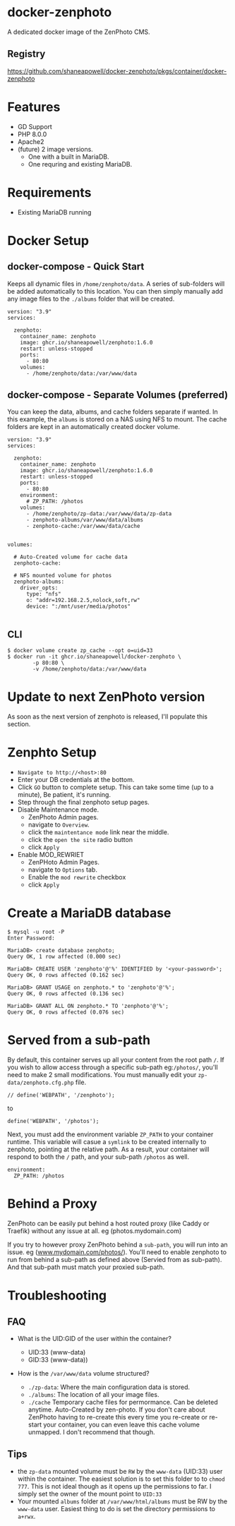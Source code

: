 # docker-zenphoto
A dedicated docker image of the ZenPhoto CMS.

## Registry
https://github.com/shaneapowell/docker-zenphoto/pkgs/container/docker-zenphoto

# Features
- GD Support
- PHP 8.0.0
- Apache2
- (future) 2 image versions.
  - One with a built in MariaDB.
  - One requring and existing MariaDB.

# Requirements
- Existing MariaDB running

# Docker Setup

## docker-compose - Quick Start
Keeps all dynamic files in `/home/zenphoto/data`.  A series of sub-folders will be added automatically to this location.  You can then simply manually add any image files to the `./albums` folder that will be created.
```
version: "3.9"
services:

  zenphoto:
    container_name: zenphoto
    image: ghcr.io/shaneapowell/zenphoto:1.6.0
    restart: unless-stopped
    ports:
      - 80:80
    volumes:
      - /home/zenphoto/data:/var/www/data

```

## docker-compose - Separate Volumes (preferred)
You can keep the data, albums, and cache folders separate if wanted.  In this example, the `albums` is stored on a NAS using NFS to mount.  The cache folders are kept in an automatically created docker volume.
```
version: "3.9"
services:

  zenphoto:
    container_name: zenphoto
    image: ghcr.io/shaneapowell/zenphoto:1.6.0
    restart: unless-stopped
    ports:
      - 80:80
    environment:
      # ZP_PATH: /photos
    volumes:
      - /home/zenphoto/zp-data:/var/www/data/zp-data
      - zenphoto-albums/var/www/data/albums
      - zenphoto-cache:/var/www/data/cache


volumes:

  # Auto-Created volume for cache data
  zenphoto-cache:

  # NFS mounted volume for photos
  zenphoto-albums:
    driver_opts:
      type: "nfs"
      o: "addr=192.168.2.5,nolock,soft,rw"
      device: ":/mnt/user/media/photos"


```

## CLI
```
$ docker volume create zp_cache --opt o=uid=33
$ docker run -it ghcr.io/shaneapowell/docker-zenphoto \
        -p 80:80 \
        -v /home/zenphoto/data:/var/www/data
```


# Update to next ZenPhoto version
As soon as the next version of zenphoto is released, I'll populate this section.


# Zenphto Setup
- `Navigate to http://<host>:80`
- Enter your DB credentials at the bottom.
- Click `GO` button to complete setup. This can take some time (up to a minute),  Be patient, it's running.
- Step through the final zenphoto setup pages.
- Disable Maintenance mode.
  - ZenPhoto Admin pages.
  - navigate to `Overview`.
  - click the `maintentance mode` link near the middle.
  - click the `open the site` radio button
  - click `Apply`
- Enable MOD_REWRIET
  - ZenPHoto Admin Pages.
  - navigate to `Options` tab.
  - Enable the `mod rewrite` checkbox
  - click `Apply`


# Create a MariaDB database
```
$ mysql -u root -P
Enter Password:

MariaDB> create database zenphoto;
Query OK, 1 row affected (0.000 sec)

MariaDB> CREATE USER 'zenphoto'@'%' IDENTIFIED by '<your-password>';
Query OK, 0 rows affected (0.162 sec)

MariaDB> GRANT USAGE on zenphoto.* to 'zenphoto'@'%';
Query OK, 0 rows affected (0.136 sec)

MariaDB> GRANT ALL ON zenphoto.* TO 'zenphoto'@'%';
Query OK, 0 rows affected (0.076 sec)

```

# Served from a sub-path
By default, this container serves up all your content from the root path `/`.  If you wish to allow access through a specific sub-path  eg:`/photos/`, you'll need to make 2 small modifications.
You must manually edit your `zp-data/zenphoto.cfg.php` file.
```
// define('WEBPATH', '/zenphoto');
```
to
```
define('WEBPATH', '/photos');
```
Next, you must add the environment variable `ZP_PATH` to your container runtime.  This variable will casue a `symlink` to be created internally to zenphoto, pointing at the relative path.  As a result, your container will respond to both the `/` path, and your sub-path `/photos` as well. 
```
environment:
  ZP_PATH: /photos
```


# Behind a Proxy
ZenPhoto can be easily put behind a host routed proxy (like Caddy or Traefik) without any issue at all.  eg (photos.mydomain.com)

If you try to however proxy ZenPhoto behind a `sub-path`, you will run into an issue. eg (www.mydomain.com/photos/).
You'll need to enable zenphoto to run from behind a sub-path as defined above (Servied from as sub-path).  And that sub-path must match your proxied sub-path.

# Troubleshooting
## FAQ
- What is the UID:GID of the user within the container?
  - UID:33 (www-data)
  - GID:33 (www-data))

- How is the `/var/www/data` volume structured?
  - `./zp-data`: Where the main configuration data is stored.
  - `./albums`: The location of all your image files.
  - `./cache` Temporary cache files for permormance. Can be deleted anytime. Auto-Created by zen-photo.  If you don't care about ZenPhoto having to re-create this every time you re-create or re-start your container, you can even leave this cache volume unmapped.  I don't recommend that though.

## Tips
- the `zp-data` mounted volume must be `RW` by the `www-data` (UID:33) user within the container.   The easiest solution is to set this folder to to `chmod 777`. This is not ideal though as it opens up the permissions to far.  I simply set the owner of the mount point to `UID:33`
- Your mounted `albums` folder at `/var/www/html/albums` must be RW by the `www-data` user.  Easiest thing to do is set the directory permissions to `a+rwx`.

